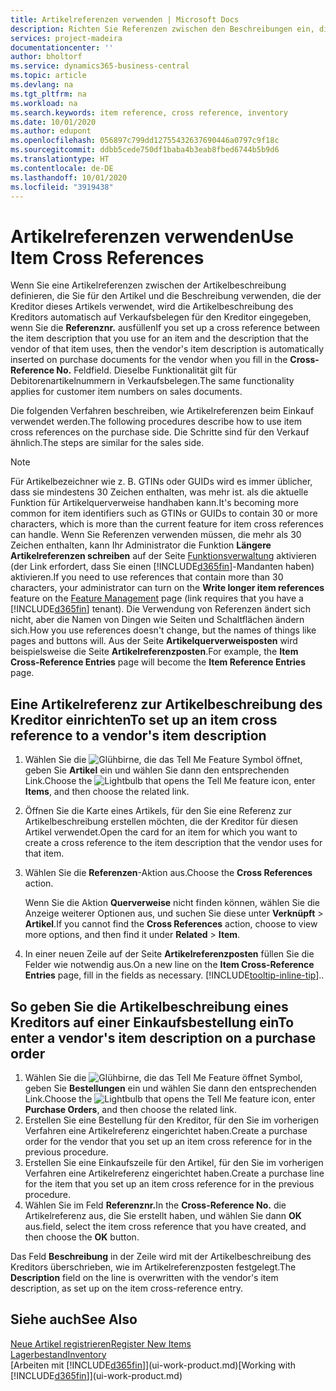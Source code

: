 ```yaml
---
title: Artikelreferenzen verwenden | Microsoft Docs
description: Richten Sie Referenzen zwischen den Beschreibungen ein, die Sie und Ihr Kreditor für einen Artikel verwenden, damit Sie die Artikelbeschreibung des Kreditors in Einkaufsbelege einfügen können.
services: project-madeira
documentationcenter: ''
author: bholtorf
ms.service: dynamics365-business-central
ms.topic: article
ms.devlang: na
ms.tgt_pltfrm: na
ms.workload: na
ms.search.keywords: item reference, cross reference, inventory
ms.date: 10/01/2020
ms.author: edupont
ms.openlocfilehash: 056897c799dd12755432637690446a0797c9f18c
ms.sourcegitcommit: ddbb5cede750df1baba4b3eab8fbed6744b5b9d6
ms.translationtype: HT
ms.contentlocale: de-DE
ms.lasthandoff: 10/01/2020
ms.locfileid: "3919438"
---
```

# <a name="use-item-cross-references"></a><span data-ttu-id="c000d-103">Artikelreferenzen verwenden</span><span class="sxs-lookup"><span data-stu-id="c000d-103">Use Item Cross References</span></span>
<span data-ttu-id="c000d-104">Wenn Sie eine Artikelreferenzen zwischen der Artikelbeschreibung definieren, die Sie für den Artikel und die Beschreibung verwenden, die der Kreditor dieses Artikels verwendet, wird die Artikelbeschreibung des Kreditors automatisch auf Verkaufsbelegen für den Kreditor eingegeben, wenn Sie die **Referenznr.** ausfüllen</span><span class="sxs-lookup"><span data-stu-id="c000d-104">If you set up a cross reference between the item description that you use for an item and the description that the vendor of that item uses, then the vendor's item description is automatically inserted on purchase documents for the vendor when you fill in the **Cross-Reference No.**</span></span> <span data-ttu-id="c000d-105">Feld</span><span class="sxs-lookup"><span data-stu-id="c000d-105">field.</span></span> <span data-ttu-id="c000d-106">Dieselbe Funktionalität gilt für Debitorenartikelnummern in Verkaufsbelegen.</span><span class="sxs-lookup"><span data-stu-id="c000d-106">The same functionality applies for customer item numbers on sales documents.</span></span>

<span data-ttu-id="c000d-107">Die folgenden Verfahren beschreiben, wie Artikelreferenzen beim Einkauf verwendet werden.</span><span class="sxs-lookup"><span data-stu-id="c000d-107">The following procedures describe how to use item cross references on the purchase side.</span></span> <span data-ttu-id="c000d-108">Die Schritte sind für den Verkauf ähnlich.</span><span class="sxs-lookup"><span data-stu-id="c000d-108">The steps are similar for the sales side.</span></span>

> [!NOTE]
> <span data-ttu-id="c000d-109">Für Artikelbezeichner wie z. B. GTINs oder GUIDs wird es immer üblicher, dass sie mindestens 30 Zeichen enthalten, was mehr ist. als die aktuelle Funktion für Artikelquerverweise handhaben kann.</span><span class="sxs-lookup"><span data-stu-id="c000d-109">It's becoming more common for item identifiers such as GTINs or GUIDs to contain 30 or more characters, which is more than the current feature for item cross references can handle.</span></span> <span data-ttu-id="c000d-110">Wenn Sie Referenzen verwenden müssen, die mehr als 30 Zeichen enthalten, kann Ihr Administrator die Funktion **Längere Artikelreferenzen schreiben** auf der Seite [Funktionsverwaltung](https://businesscentral.dynamics.com/?page=xzy) aktivieren (der Link erfordert, dass Sie einen [!INCLUDE[d365fin](includes/d365fin_md.md)]-Mandanten haben) aktivieren.</span><span class="sxs-lookup"><span data-stu-id="c000d-110">If you need to use references that contain more than 30 characters, your administrator can turn on the **Write longer item references** feature on the [Feature Management](https://businesscentral.dynamics.com/?page=xzy) page (link requires that you have a [!INCLUDE[d365fin](includes/d365fin_md.md)] tenant).</span></span> <span data-ttu-id="c000d-111">Die Verwendung von Referenzen ändert sich nicht, aber die Namen von Dingen wie Seiten und Schaltflächen ändern sich.</span><span class="sxs-lookup"><span data-stu-id="c000d-111">How you use references doesn't change, but the names of things like pages and buttons will.</span></span> <span data-ttu-id="c000d-112">Aus der Seite **Artikelquerverweisposten** wird beispielsweise die Seite **Artikelreferenzposten**.</span><span class="sxs-lookup"><span data-stu-id="c000d-112">For example, the **Item Cross-Reference Entries** page will become the **Item Reference Entries** page.</span></span>

## <a name="to-set-up-an-item-cross-reference-to-a-vendors-item-description"></a><span data-ttu-id="c000d-113">Eine Artikelreferenz zur Artikelbeschreibung des Kreditor einrichten</span><span class="sxs-lookup"><span data-stu-id="c000d-113">To set up an item cross reference to a vendor's item description</span></span>

1. <span data-ttu-id="c000d-114">Wählen Sie die ![Glühbirne, die das Tell Me Feature](media/ui-search/search_small.png "Was möchten Sie tun?") Symbol öffnet, geben Sie **Artikel** ein und wählen Sie dann den entsprechenden Link.</span><span class="sxs-lookup"><span data-stu-id="c000d-114">Choose the ![Lightbulb that opens the Tell Me feature](media/ui-search/search_small.png "Tell me what you want to do") icon, enter **Items**, and then choose the related link.</span></span>
2. <span data-ttu-id="c000d-115">Öffnen Sie die Karte eines Artikels, für den Sie eine Referenz zur Artikelbeschreibung erstellen möchten, die der Kreditor für diesen Artikel verwendet.</span><span class="sxs-lookup"><span data-stu-id="c000d-115">Open the card for an item for which you want to create a cross reference to the item description that the vendor uses for that item.</span></span>
3. <span data-ttu-id="c000d-116">Wählen Sie die **Referenzen**-Aktion aus.</span><span class="sxs-lookup"><span data-stu-id="c000d-116">Choose the **Cross References** action.</span></span>

     <span data-ttu-id="c000d-117">Wenn Sie die Aktion **Querverweise** nicht finden können, wählen Sie die Anzeige weiterer Optionen aus, und suchen Sie diese unter **Verknüpft** > **Artikel**.</span><span class="sxs-lookup"><span data-stu-id="c000d-117">If you cannot find the **Cross References** action, choose to view more options, and then find it under **Related** > **Item**.</span></span>
  
4. <span data-ttu-id="c000d-118">In einer neuen Zeile auf der Seite **Artikelreferenzposten** füllen Sie die Felder wie notwendig aus.</span><span class="sxs-lookup"><span data-stu-id="c000d-118">On a new line on the **Item Cross-Reference Entries** page, fill in the fields as necessary.</span></span> [!INCLUDE[tooltip-inline-tip](includes/tooltip-inline-tip_md.md)]<span data-ttu-id="c000d-119">.</span><span class="sxs-lookup"><span data-stu-id="c000d-119">.</span></span>

## <a name="to-enter-a-vendors-item-description-on-a-purchase-order"></a><span data-ttu-id="c000d-120">So geben Sie die Artikelbeschreibung eines Kreditors auf einer Einkaufsbestellung ein</span><span class="sxs-lookup"><span data-stu-id="c000d-120">To enter a vendor's item description on a purchase order</span></span>

1. <span data-ttu-id="c000d-121">Wählen Sie die ![Glühbirne, die das Tell Me Feature öffnet](media/ui-search/search_small.png "Was möchten Sie tun?") Symbol, geben Sie **Bestellungen** ein und wählen Sie dann den entsprechenden Link.</span><span class="sxs-lookup"><span data-stu-id="c000d-121">Choose the ![Lightbulb that opens the Tell Me feature](media/ui-search/search_small.png "Tell me what you want to do") icon, enter **Purchase Orders**, and then choose the related link.</span></span>
2. <span data-ttu-id="c000d-122">Erstellen Sie eine Bestellung für den Kreditor, für den Sie im vorherigen Verfahren eine Artikelreferenz eingerichtet haben.</span><span class="sxs-lookup"><span data-stu-id="c000d-122">Create a purchase order for the vendor that you set up an item cross reference for in the previous procedure.</span></span>
3. <span data-ttu-id="c000d-123">Erstellen Sie eine Einkaufszeile für den Artikel, für den Sie im vorherigen Verfahren eine Artikelreferenz eingerichtet haben.</span><span class="sxs-lookup"><span data-stu-id="c000d-123">Create a purchase line for the item that you set up an item cross reference for in the previous procedure.</span></span>
4. <span data-ttu-id="c000d-124">Wählen Sie im Feld **Referenznr.**</span><span class="sxs-lookup"><span data-stu-id="c000d-124">In the **Cross-Reference No.**</span></span> <span data-ttu-id="c000d-125">die Artikelreferenz aus, die Sie erstellt haben, und wählen Sie dann **OK** aus.</span><span class="sxs-lookup"><span data-stu-id="c000d-125">field, select the item cross reference that you have created, and then choose the **OK** button.</span></span>

<span data-ttu-id="c000d-126">Das Feld **Beschreibung** in der Zeile wird mit der Artikelbeschreibung des Kreditors überschrieben, wie im Artikelreferenzposten festgelegt.</span><span class="sxs-lookup"><span data-stu-id="c000d-126">The **Description** field on the line is overwritten with the vendor's item description, as set up on the item cross-reference entry.</span></span>

## <a name="see-also"></a><span data-ttu-id="c000d-127">Siehe auch</span><span class="sxs-lookup"><span data-stu-id="c000d-127">See Also</span></span>
[<span data-ttu-id="c000d-128">Neue Artikel registrieren</span><span class="sxs-lookup"><span data-stu-id="c000d-128">Register New Items</span></span>](inventory-how-register-new-items.md)  
[<span data-ttu-id="c000d-129">Lagerbestand</span><span class="sxs-lookup"><span data-stu-id="c000d-129">Inventory</span></span>](inventory-manage-inventory.md)  
<span data-ttu-id="c000d-130">[Arbeiten mit [!INCLUDE[d365fin](includes/d365fin_md.md)]](ui-work-product.md)</span><span class="sxs-lookup"><span data-stu-id="c000d-130">[Working with [!INCLUDE[d365fin](includes/d365fin_md.md)]](ui-work-product.md)</span></span>

